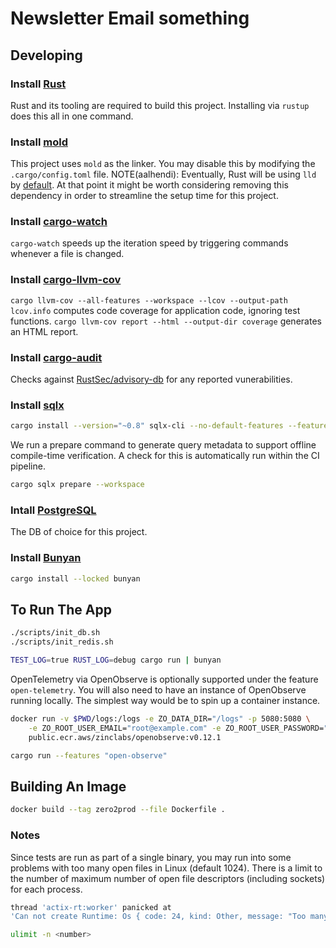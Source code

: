# Newsletter Email something

## Developing

### Install [Rust](https://www.rust-lang.org/tools/install)

Rust and its tooling are required to build this project. Installing via `rustup` does this all in one command.

### Install [mold](https://github.com/rui314/mold)

This project uses `mold` as the linker. You may disable this by modifying the `.cargo/config.toml` file.
NOTE(aalhendi): Eventually, Rust will be using `lld` by [default](https://blog.rust-lang.org/2024/05/17/enabling-rust-lld-on-linux.html). At that point it might be worth considering removing this dependency in order to streamline the setup time for this project.

### Install [cargo-watch](https://crates.io/crates/cargo-watch)

`cargo-watch` speeds up the iteration speed by triggering commands whenever a file is changed.

### Install [cargo-llvm-cov](https://github.com/taiki-e/cargo-llvm-cov)

`cargo llvm-cov --all-features --workspace --lcov --output-path lcov.info` computes code coverage for application code, ignoring test functions.
`cargo llvm-cov report --html --output-dir coverage` generates an HTML report.

### Install [cargo-audit](https://crates.io/crates/cargo-audit)

Checks against [RustSec/advisory-db](https://github.com/RustSec/advisory-db) for any reported vunerabilities.

### Install [sqlx](https://crates.io/crates/sqlx-cli/)

```sh
cargo install --version="~0.8" sqlx-cli --no-default-features --features rustls,postgres
```

We run a prepare command to generate query metadata to support offline compile-time verification.
A check for this is automatically run within the CI pipeline.

```sh
cargo sqlx prepare --workspace
```

### Intall [PostgreSQL](https://www.postgresql.org/)

The DB of choice for this project.

### Install [Bunyan](https://crates.io/crates/bunyan)

```sh
cargo install --locked bunyan
```

## To Run The App

```sh
./scripts/init_db.sh
./scripts/init_redis.sh

TEST_LOG=true RUST_LOG=debug cargo run | bunyan
```

OpenTelemetry via OpenObserve is optionally supported under the feature `open-telemetry`. You will also need to have an instance of OpenObserve running locally. The simplest way would be to spin up a container instance.

```sh
docker run -v $PWD/logs:/logs -e ZO_DATA_DIR="/logs" -p 5080:5080 \
    -e ZO_ROOT_USER_EMAIL="root@example.com" -e ZO_ROOT_USER_PASSWORD="Complexpass#123" \
    public.ecr.aws/zinclabs/openobserve:v0.12.1
```

```sh
cargo run --features "open-observe"
```

## Building An Image

```sh
docker build --tag zero2prod --file Dockerfile .
```

### Notes

Since tests are run as part of a single binary, you may run into some problems with too many open files in Linux (default 1024).
There is a limit to the number of maximum number of open file descriptors (including sockets) for each process.

```sh
thread 'actix-rt:worker' panicked at
'Can not create Runtime: Os { code: 24, kind: Other, message: "Too many open files" }',
```

```sh
ulimit -n <number>
```
